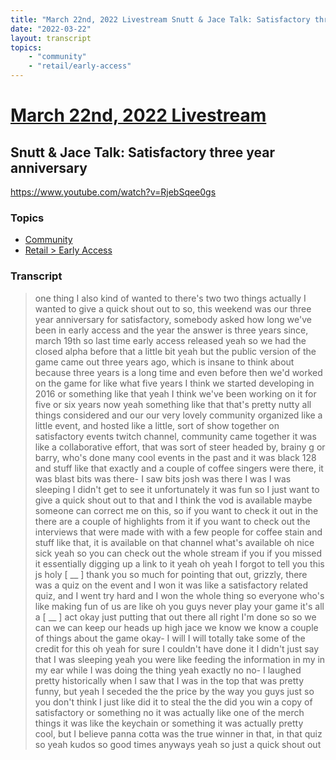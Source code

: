 ```yaml
---
title: "March 22nd, 2022 Livestream Snutt & Jace Talk: Satisfactory three year anniversary"
date: "2022-03-22"
layout: transcript
topics:
    - "community"
    - "retail/early-access"
---
```

# [March 22nd, 2022 Livestream](../2022-03-22.md)
## Snutt & Jace Talk: Satisfactory three year anniversary
https://www.youtube.com/watch?v=RjebSqee0gs

### Topics
* [Community](../topics/community.md)
* [Retail > Early Access](../topics/retail/early-access.md)

### Transcript

> one thing I also kind of wanted to there's two two things actually I wanted to give a quick shout out to so, this weekend was our three year anniversary for satisfactory, somebody asked how long we've been in early access and the year the answer is three years since, march 19th so last time early access released yeah so we had the closed alpha before that a little bit yeah but the public version of the game came out three years ago, which is insane to think about because three years is a long time and even before then we'd worked on the game for like what five years I think we started developing in 2016 or something like that yeah I think we've been working on it for five or six years now yeah something like that that's pretty nutty all things considered and our our very lovely community organized like a little event, and hosted like a little, sort of show together on satisfactory events twitch channel, community came together it was like a collaborative effort, that was sort of steer headed by, brainy g or barry, who's done many cool events in the past and it was black 128 and stuff like that exactly and a couple of coffee singers were there, it was blast bits was there- I saw bits josh was there I was I was sleeping I didn't get to see it unfortunately it was fun so I just want to give a quick shout out to that and I think the vod is available maybe someone can correct me on this, so if you want to check it out in the there are a couple of highlights from it if you want to check out the interviews that were made with with a few people for coffee stain and stuff like that, it is available on that channel what's available oh nice sick yeah so you can check out the whole stream if you if you missed it essentially digging up a link to it yeah oh yeah I forgot to tell you this js holy [ __ ] thank you so much for pointing that out, grizzly, there was a quiz on the event and I won it was like a satisfactory related quiz, and I went try hard and I won the whole thing so everyone who's like making fun of us are like oh you guys never play your game it's all a [ __ ] act okay just putting that out there all right I'm done so so we can we can keep our heads up high jace we know we know a couple of things about the game okay- I will I will totally take some of the credit for this oh yeah for sure I couldn't have done it I didn't just say that I was sleeping yeah you were like feeding the information in my in my ear while I was doing the thing yeah exactly no no- I laughed pretty historically when I saw that I was in the top that was pretty funny, but yeah I seceded the the price by the way you guys just so you don't think I just like did it to steal the the did you win a copy of satisfactory or something no it was actually like one of the merch things it was like the keychain or something it was actually pretty cool, but I believe panna cotta was the true winner in that, in that quiz so yeah kudos so good times anyways yeah so just a quick shout out
